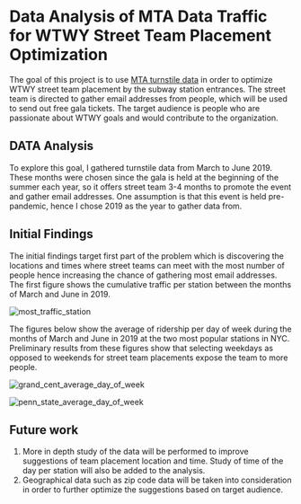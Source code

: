 # Data Analysis of MTA Data Traffic for WTWY Street Team Placement Optimization

The goal of this project is to use [MTA turnstile data](http://web.mta.info/developers/turnstile.html) in order to optimize WTWY street team placement by the subway station entrances. The street team is directed to gather email addresses from people, which will be used to send out free gala tickets. The target audience is people who are passionate about WTWY goals and would contribute to the organization.

## DATA Analysis
To explore this goal, I gathered turnstile data from March to June 2019. These months were chosen since the gala is held at the beginning of the summer each year, so it offers street team 3-4 months to promote the event and gather email addresses. One assumption is that this event is held pre-pandemic, hence I chose 2019 as the year to gather data from.

## Initial Findings
The initial findings target first part of the problem which is discovering the locations and times where street teams can meet with the most number of people hence increasing the chance of gathering most email addresses. The first figure shows the cumulative traffic per station between the months of March and June in 2019.

![most_traffic_station](https://user-images.githubusercontent.com/47256224/133333640-2fc1691c-3f06-4fbd-8dc0-39c42a418428.png)

The figures below show the average of ridership per day of week during the months of March and June in 2019 at the two most popular stations in NYC. Preliminary results from these figures show that selecting weekdays as opposed to weekends for street team placements expose the team to more people.

![grand_cent_average_day_of_week](https://user-images.githubusercontent.com/47256224/133333636-61573f95-b1ec-42c4-97ef-f91e65c3e9a1.png)

![penn_state_average_day_of_week](https://user-images.githubusercontent.com/47256224/133333642-2ff51fec-9c9f-4962-b03e-b4ee48ccae02.png)

## Future work
1. More in depth study of the data will be performed to improve suggestions of team placement location and time. Study of time of the day per station will also be added to the analysis.
2. Geographical data such as zip code data will be taken into consideration in order to further optimize the suggestions based on target audience.
